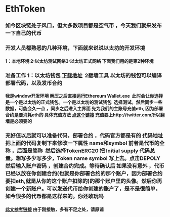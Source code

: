 # EthToken
### 如今区块链处于风口，但大多数项目都是空气币 ，今天我们就来发布一下自己的代币
### 开发人员都熟悉的几种环境，下面就来说说以太坊的开发环境 
#### 1：本地环境 2:以太坊测试网络3:以太坊正式网络 下面我们用的是第2种环境
### 准备工作 1：以太坊钱包 [下载地址](https://link.jianshu.com/?t=https%3A%2F%2Fwww.ethereum.org%2F)  2翻墙工具  以太坊的钱包可以编译部署代码，以及发币合约
#### 我是window开发环境 解压之后直接运行Ethereum Wallet.exe  此时会让你选择是一个是以太坊的正式钱包。一个是以太坊的测试钱包  选择测试。然后同步一些数据，可能会久一点 ，同步之后进入主界面 先为我们的主账号充值eth, 因为部署合约是要消耗eth的 具体充值方法 [点这个链接](https://www.jianshu.com/p/410198814516) 充值要上http://twitter.com所以翻墙是必须要的
### 充好值以后就可以准备代码，部署合约 ，代码官方都是有的 [代码地址](https://www.ethereum.org/token#the-code) 把上面的代码复制下来修改一下属性 name和symbol 前者是代币的全称 ，后面是简称  然后选择TokenERC20 把 Initial supply 代码总量。想写多少写多少，Token name symbol 写上去。点击DEPOLY 然后输入账户密码 ，创建合约完成。等待确认后 如果没有意外 ，代币已经以放在你创建合约(也就是你部署合约的那个账户，因为部署合约要扣eth,就是从你的这个账户扣除的)的那个账户里的头像。然后你再创建一个新账户。可以发送代币给你创建的账户了，是不是很简单，如今很多的代币都是这样来的。你还敢玩吗
#### [此文参考链接](https://www.jianshu.com/p/410198814516) 由于刚接触，多有不足之处，请原谅
